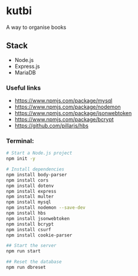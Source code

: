 # kutbi

A way to organise books

## Stack

- Node.js
- Express.js
- MariaDB

### Useful links

- https://www.npmjs.com/package/mysql
- https://www.npmjs.com/package/nodemon
- https://www.npmjs.com/package/jsonwebtoken
- https://www.npmjs.com/package/bcrypt
- https://github.com/pillarjs/hbs

### Terminal:

```bash
# Start a Node.js project
npm init -y

# Install dependencies
npm install body-parser
npm install cors
npm install dotenv
npm install express
npm install multer
npm install mysql
npm install nodemon --save-dev
npm install hbs
npm install jsonwebtoken
npm install bcrypt
npm install csurf
npm install cookie-parser

## Start the server
npm run start

## Reset the database
npm run dbreset
```